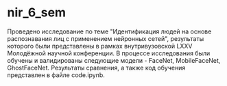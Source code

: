# nir_6_sem
Проведено исследование по
теме "Идентификация людей на основе распознавания лиц с применением нейронных
сетей", результаты которого были представлены в рамках внутривузовской LXXV
Молодёжной научной конференции. В процессе исследования были обучены и
валидированы следующие модели - FaceNet, MobileFaceNet, GhostFaceNet. Результаты
сравнения, а также код обучения представлен в файле code.ipynb.

